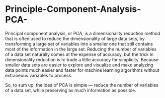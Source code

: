 # Principle-Component-Analysis-PCA-
Principal component analysis, or PCA, is a dimensionality reduction method that is often used to reduce the dimensionality of large data sets, by transforming a large set of variables into a smaller one that still contains most of the information in the large set.
Reducing the number of variables of a data set naturally comes at the expense of accuracy, but the trick in dimensionality reduction is to trade a little accuracy for simplicity. Because smaller data sets are easier to explore and visualize and make analyzing data points much easier and faster for machine learning algorithms without extraneous variables to process.

So, to sum up, the idea of PCA is simple — reduce the number of variables of a data set, while preserving as much information as possible.


